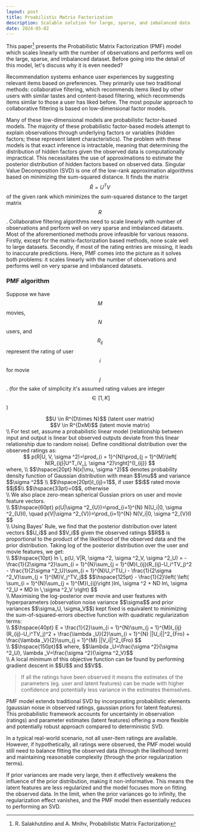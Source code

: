 ```yaml
---
layout: post
title: Proabilistic Matrix Factorization
description: Scalable solution for large, sparse, and imbalanced data
date: 2024-05-02
---
```


This paper[^1] presents the Probabilistic Matrix Factorization (PMF) model which scales linearly with the number of observations and performs well on the large, sparse, and imbalanced dataset. Before going into the detail of this model, let's discuss why it is even needed?

Recommendation systems enhance user experiences by suggesting relevant items based on preferences. They primarily use two traditional methods: collaborative filtering, which recommends items liked by other users with similar tastes and content-based filtering, which recommends items similar to those a user has liked before. The most popular approach to collaborative filtering is based on low-dimensional factor models. 

Many of these low-dimensional models are probabilistic factor-based models. The majority of these probabilistic factor-based models attempt to explain observations through underlying factors or variables (hidden factors; these represent latent characteristics). The problem with these models is that exact inference is intractable, meaning that determining the distribution of hidden factors given the observed data is computationally impractical. This necessitates the use of approximations to estimate the posterior distribution of hidden factors based on observed data. Singular Value Decomposition (SVD) is one of the low-rank approximation algorithms based on minimizing the sum-squared distance. It finds the matrix $$\hat R=U^TV$$ of the given rank which minimizes the sum-squared distance to the target matrix $$R$$. Collaborative filtering algorithms need to scale linearly with number of observations and perform well on very sparse and imbalanced datasets. Most of the aforementioned methods prove infeasible for various reasons. Firstly, except for the matrix-factorization based methods, none scale well to large datasets. Secondly, if most of the rating entries are missing, it leads to inaccurate predictions. Here, PMF comes into the picture as it solves both problems: it scales linearly with the number of observations and performs well on very sparse and imbalanced datasets. 

### PMF algorithm
Suppose we have $$M$$ movies, $$N$$ users, and $$R_{ij}$$ represent the rating of user $$i$$ for movie $$j$$. (for the sake of simplicity it's assumed rating values are integer $$\in [1, K]$$)<br>
<div align="center">
$$U \in R^{D\times N}$$ (latent user matrix)<br>
$$V \in R^{DxM}$$ (latent movie matrix)
</div> \\
For test set, assume a probabilistic linear model (relationship between input and output is linear but observed outputs deviate from this linear relationship due to random noise). Define conditional distribution over the observed ratings as: <br>
<div align="center">
$$
p(R|U, V, \sigma ^2)=\prod_{i = 1}^{N}\prod_{j = 1}^{M}\left[ N(R_{ij}|U^T_iV_j, \sigma ^2)\right]^{I_{ij}}
$$
</div>
where, \\
$$\hspace{20pt} N(x|\mu, \sigma ^2)$$ denotes probability density function of Gaussian distribution with mean $$\mu$$ and variance $$\sigma ^2$$ \\
$$\hspace{20pt}I_{ij}=1$$, if user $$i$$ rated movie $$j$$\\
$$\hspace{33pt}=0$$, otherwise <br> \\
We also place zero-mean spherical Gussian priors on user and movie feature vectors. <br> \\
$$\hspace{60pt}
p(U|\sigma ^2_{U})=\prod_{i=1}^{N} N(U_i|0, \sigma ^2_{U}I), \quad p(V|\sigma ^2_{V})=\prod_{i=1}^{N} N(V_i|0, \sigma ^2_{V}I)
$$
<br> \\
Using Bayes' Rule, we find that the posterior distribution over latent vectors $$U_i$$ and $$V_i$$ given the observed ratings $$R$$ is proportional to the product of the likelihood of the observed data and the prior distribution. 
Taking log of the posterior distribution over the user and movie features, we get:<br> \\
$$\hspace{10pt}
ln \, p(U, V|R, \sigma ^2, \sigma ^2_V, \sigma ^2_U) = - \frac{1}{2\sigma ^2}\sum_{i = 1}^{N}\sum_{j = 1}^{M}I_{ij}(R_{ij}-U_i^TV_j)^2 - \frac{1}{2\sigma ^2_U}\sum_{i = 1}^{N}U_i^TU_i - \frac{1}{2\sigma ^2_V}\sum_{j = 1}^{M}V_j^TV_j$$
$$\hspace{125pt} - \frac{1}{2}\left( \left( \sum_{i = 1}^{N}\sum_{j = 1}^{M}I_{ij}\right )ln\, \sigma ^2 + ND ln\, \sigma ^2_U + MD ln \,\sigma ^2_V \right)
$$ 
<br> \\
Maximising the log-posterior over movie and user features with hyperparameters (observation noise variance $$\sigma$$ and prior variances $$\sigma_U, \sigma_V$$) kept fixed is equivalent to minimizing the sum-of-squared-errors obective function with quadratic regularization terms: <br> \\
$$\hspace{40pt}
E = \frac{1}{2}\sum_{i = 1}^{N}\sum_{j = 1}^{M}I_{ij}(R_{ij}-U_i^TV_j)^2 + \frac{\lambda _U}{2}\sum_{i = 1}^{N} ||U_i||^2_{Fro} + \frac{\lambda _V}{2}\sum_{j = 1}^{M} ||V_i||^2_{Fro}
$$ <br> \\
$$\hspace{150pt}$$ where, $$\lambda _U=\frac{\sigma ^2}{\sigma ^2_U}, \lambda _V=\frac{\sigma ^2}{\sigma ^2_V}$$ <br> \\
A local minimum of this objective function can be found by performing gradient descent in $$U$$ and $$V$$. <br>

> If all the ratings have been observed it means the estimates of the parameters (eg. user and latent features) can be made with higher confidence and potentially less variance in the estimates themselves. 

PMF model extends traditional SVD by incorporating probabilistic elements (gaussian noise in observed ratings, gaussian priors for latent features). This probabilistic framework accounts for uncertainty in observation (ratings) and parameter estimates (latent features) offering a more flexible and potentially robust approach compared to deterministic SVD. 

In a typical real-world scenario, not all user-item ratings are available. However, if hypothetically, all ratings were observed, the PMF model would still need to balance fitting the observed data (through the likelihood term) and maintaining reasonable complexity (through the prior regularization terms). 

If prior variances are made very large, then it effectively weakens the influence of the prior distribution, making it non-informative. This means the latent features are less regularized and the model focuses more on fitting the observed data. In the limit, when the prior variances go to infinity, the regularization effect vanishes, and the PMF model then essentially reduces to performing an SVD.






[^1]: R. Salakhutdino and A. Mnihv, Probabilistic Matrix Factorization